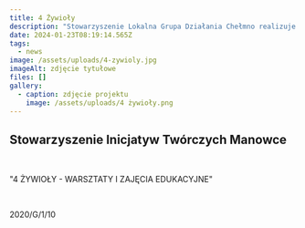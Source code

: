 ```yaml
---
title: 4 Żywioły
description: "Stowarzyszenie Lokalna Grupa Działania Chełmno realizuje projekt \"Wsparcie na rzecz kosztów bieżących i animacji\" współfinansowanego w ramach Europejskiego Funduszu Społecznego, w ramach Regionalnego Programu Operacyjnego Województwa Kujawsko-Pomorskiego. •\tCałkowita wartość projektu: 527 383,83 zł, •\tCałkowita wartość dofinansowania: 501 014,63 zł, •\tWkład własny: 26 369, 20 zł."
date: 2024-01-23T08:19:14.565Z
tags:
  - news
image: /assets/uploads/4-zywioly.jpg
imageAlt: zdjęcie tytułowe
files: []
gallery:
  - caption: zdjęcie projektu
    image: /assets/uploads/4 żywioły.png
---
```

## Stowarzyszenie Inicjatyw Twórczych Manowce

<br>

"4 ŻYWIOŁY - WARSZTATY I ZAJĘCIA EDUKACYJNE"

<br>

2020/G/1/10

